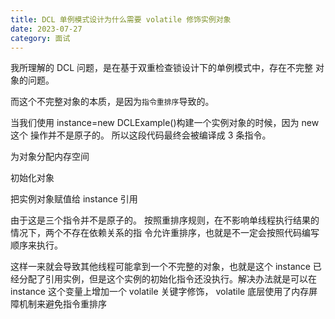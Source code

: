 ```yaml
---
title: DCL 单例模式设计为什么需要 volatile 修饰实例对象
date: 2023-07-27
category: 面试
---
```



我所理解的 DCL 问题，是在基于双重检查锁设计下的单例模式中，存在不完整 对象的问题。 

而这个不完整对象的本质，是因为`指令重排序`导致的。

当我们使用 instance=new DCLExample()构建一个实例对象的时候，因为 new 这个 操作并不是原子的。 所以这段代码最终会被编译成 3 条指令。 

为对象分配内存空间 

初始化对象 

把实例对象赋值给 instance 引用

由于这是三个指令并不是原子的。 按照重排序规则，在不影响单线程执行结果的情况下，两个不存在依赖关系的指 令允许重排序，也就是不一定会按照代码编写顺序来执行。

这样一来就会导致其他线程可能拿到一个不完整的对象，也就是这个 instance 已经分配了引用实例，但是这个实例的初始化指令还没执行。解决办法就是可以在 instance 这个变量上增加一个 volatile 关键字修饰， volatile 底层使用了内存屏障机制来避免指令重排序
